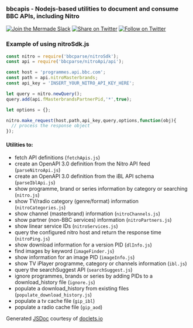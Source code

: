 ### bbcapis - Nodejs-based utilities to document and consume BBC APIs, including Nitro

[![Join the Mermade Slack](https://img.shields.io/badge/Slack-Mermade-brightgreen)](https://join.slack.com/t/mermade/shared_invite/zt-g78g7xir-MLE_CTCcXCdfJfG3CJe9qA)
[![Share on Twitter][twitter-image]][twitter-link]
[![Follow on Twitter][twitterFollow-image]][twitterFollow-link]

### Example of using nitroSdk.js

```javascript
const nitro = require('bbcparse/nitroSdk');
const api = require('bbcparse/nitroApi/api');

const host = 'programmes.api.bbc.com';
const path = api.nitroMasterbrands;
const api_key = 'INSERT_YOUR_NITRO_API_KEY_HERE';

let query = nitro.newQuery();
query.add(api.fMasterbrandsPartnerPid,'*',true);

let options = {};

nitro.make_request(host,path,api_key,query,options,function(obj){
  // process the response object
});
```

#### Utilities to:
* fetch API definitions (`fetchApis.js`)
* create an OpenAPI 3.0 definition from the Nitro API feed (`parseNitroApi.js`)
* create an OpenAPI 3.0 definition from the iBL API schema (`parseIblApi.js`)
* show programme, brand or series information by category or searching (`nitro.js`)
* show TV/radio category (genre/format) information (`nitroCategories.js`)
* show channel (masterbrand) information (`nitroChannels.js`)
* show partner (non-BBC services) information (`nitroPartners.js`)
* show linear service IDs (`nitroServices.js`)
* query the configured nitro host and return the response time (`nitroPing.js`)
* show download information for a version PID (`dlInfo.js`)
* find images by keyword (`imageFinder.js`)
* show information for an image PID (`imageInfo.js`)
* show TV iPlayer programme, category or channels information (`ibl.js`)
* query the searchSuggest API (`searchSuggest.js`)
* ignore programmes, brands or series by adding PIDs to a download_history file (`ignore.js`)
* populate a download_history from existing files (`populate_download_history.js`)
* populate a tv cache file (`gip_ibl`)
* populate a radio cache file (`gip_aod`)

Generated [JSDoc](https://doclets.io/Mermade/bbcparse/master) courtesy of [doclets.io](http://doclets.io)

[twitter-image]: https://img.shields.io/twitter/url/http/PermittedSoc.svg?style=social
[twitter-link]: https://twitter.com/share?source=tweetbutton&text=BBC%20Nitro%20API%20parser%20Via%20%40PermittedSoc&url=https%3A%2F%2Fgithub.com%2FMermade%2Fbbcapis
[twitterFollow-image]: https://img.shields.io/twitter/follow/PermittedSoc.svg?style=social
[twitterFollow-link]: https://twitter.com/intent/follow?screen_name=PermittedSoc
